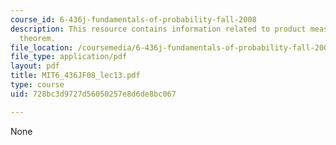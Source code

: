 ```yaml
---
course_id: 6-436j-fundamentals-of-probability-fall-2008
description: This resource contains information related to product measure and Fubini's
  theorem.
file_location: /coursemedia/6-436j-fundamentals-of-probability-fall-2008/728bc3d9727d56050257e8d6de8bc067_MIT6_436JF08_lec13.pdf
file_type: application/pdf
layout: pdf
title: MIT6_436JF08_lec13.pdf
type: course
uid: 728bc3d9727d56050257e8d6de8bc067

---
```

None